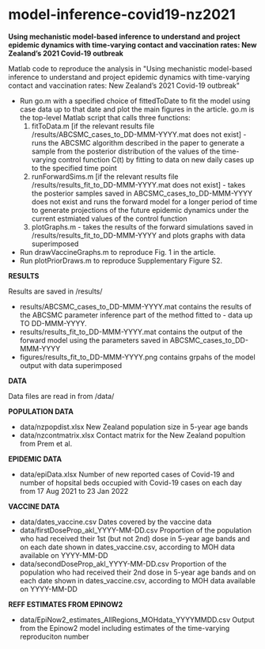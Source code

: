 # model-inference-covid19-nz2021
**Using mechanistic model-based inference to understand and project epidemic dynamics with time-varying contact and vaccination rates: New Zealand’s 2021 Covid-19 outbreak**

Matlab code to reproduce the analysis in "Using mechanistic model-based inference to understand and project epidemic dynamics with time-varying contact and vaccination rates: New Zealand’s 2021 Covid-19 outbreak"

- Run go.m with a specified choice of fittedToDate to fit the model using case data up to that date and plot the main figures in the article. go.m is the top-level Matlab script that calls three functions:
	1. fitToData.m         [if the relevant results file /results/ABCSMC_cases_to_DD-MMM-YYYY.mat does not exist] - runs the ABCSMC algorithm described in the paper to generate a sample from the posterior distribution of the values of the time-varying control function C(t) by fitting to data on new daily cases up to the specified time point
	2. runForwardSims.m [if the relevant results file /results/results_fit_to_DD-MMM-YYYY.mat does not exist]  - takes the posterior samples saved in ABCSMC_cases_to_DD-MMM-YYYY does not exist and runs the forward model for a longer period of time to generate projections of the future epidemic dynamics under the current estmiated values of the control function
	3. plotGraphs.m                                                                                        - takes the results of the forward simulations saved in /results/results_fit_to_DD-MMM-YYYY and plots graphs with data superimposed
- Run drawVaccineGraphs.m to reproduce Fig. 1 in the article.
- Run plotPriorDraws.m to reproduce Supplementary Figure S2.



**RESULTS**

Results are saved in /results/

- results/ABCSMC_cases_to_DD-MMM-YYYY.mat contains the results of the ABCSMC parameter inference part of the method fitted to - data up TO DD-MMM-YYYY.
- results/results_fit_to_DD-MMM-YYYY.mat contains the output of the forward model using the parameters saved in ABCSMC_cases_to_DD-MMM-YYYY 
- figures/results_fit_to_DD-MMM-YYYY.png contains grpahs of the model output with data superimposed



**DATA**

Data files are read in from /data/



**POPULATION DATA**

- data/nzpopdist.xlsx        New Zealand population size in 5-year age bands
- data/nzcontmatrix.xlsx     Contact matrix for the New Zealand popultion from Prem et al.



**EPIDEMIC DATA**

- data/epiData.xlsx          Number of new reported cases of Covid-19 and number of hopsital beds occupied with Covid-19 cases on each day from 17 Aug 2021 to 23 Jan 2022




**VACCINE DATA**

- data/dates_vaccine.csv	                Dates covered by the vaccine data
- data/firstDoseProp_akl_YYYY-MM-DD.csv      Proportion of the population who had received their 1st (but not 2nd) dose in 5-year age bands and on each date shown in dates_vaccine.csv, according to MOH data available on YYYY-MM-DD
- data/secondDoseProp_akl_YYYY-MM-DD.csv     Proportion of the population who had received their 2nd dose in 5-year age bands and on each date shown in dates_vaccine.csv, according to MOH data available on YYYY-MM-DD



**REFF ESTIMATES FROM EPINOW2**

- data/EpiNow2_estimates_AllRegions_MOHdata_YYYYMMDD.csv         Output from the Epinow2 model including estimates of the time-varying reproduciton number 



